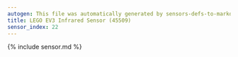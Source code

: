```yaml
---
autogen: This file was automatically generated by sensors-defs-to-markdown.py
title: LEGO EV3 Infrared Sensor (45509)
sensor_index: 22
---
```


{% include sensor.md %}
